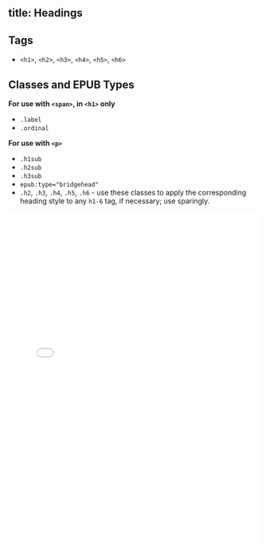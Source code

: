 title: Headings
---

## Tags

* `<h1>`, `<h2>`, `<h3>`, `<h4>`, `<h5>`, `<h6>`

## Classes and EPUB Types

**For use with `<span>`, in `<h1>` only**
* `.label`
* `.ordinal`

**For use with `<p>`**
* `.h1sub`
* `.h2sub`
* `.h3sub`
* `epub:type="bridgehead"`
* `.h2`, `.h3`, `.h4`, `.h5`, `.h6` - use these classes to apply the corresponding heading style to any `h1-6` tag, if necessary; use sparingly.

<iframe height='677' scrolling='no' title='Headings' src='//codepen.io/bhdirect/embed/26e72c1d63c86d8b298cfae681f721a6/?height=677&theme-id=28900&default-tab=html,result&embed-version=2' frameborder='no' allowtransparency='true' allowfullscreen='true' style='width: 100%;'>See the Pen <a href='http://codepen.io/bhdirect/pen/26e72c1d63c86d8b298cfae681f721a6/'>Headings</a> by BH Direct (<a href='http://codepen.io/bhdirect'>@bhdirect</a>) on <a href='http://codepen.io'>CodePen</a>.
</iframe>
